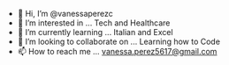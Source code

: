 - 👋 Hi, I’m @vanessaperezc
- 👀 I’m interested in ... Tech and Healthcare  
- 🌱 I’m currently learning ... Italian and Excel 
- 💞️ I’m looking to collaborate on ... Learning how to Code 
- 📫 How to reach me ... vanessa.perez5617@gmail.com 

<!---
vanessaperezc/vanessaperezc is a ✨ special ✨ repository because its `README.md` (this file) appears on your GitHub profile.
You can click the Preview link to take a look at your changes.
--->
